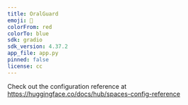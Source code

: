 ```yaml
---
title: OralGuard
emoji: 🏃
colorFrom: red
colorTo: blue
sdk: gradio
sdk_version: 4.37.2
app_file: app.py
pinned: false
license: cc
---
```


Check out the configuration reference at https://huggingface.co/docs/hub/spaces-config-reference
